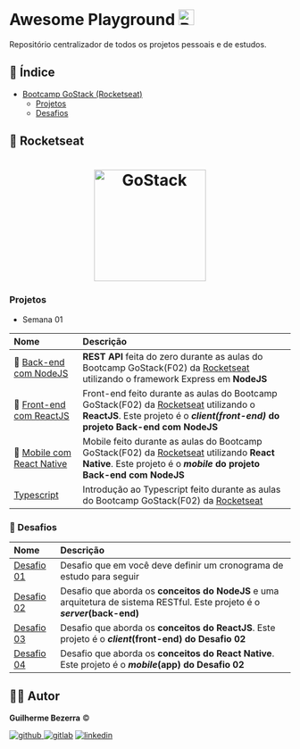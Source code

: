 # Awesome Playground <img src="https://cultofthepartyparrot.com/parrots/hd/brazilianfanparrot.gif" alt="Brazilian Fan Parrot" height="28"/>

Repositório centralizador de todos os projetos pessoais e de estudos.

## :pushpin: Índice 

  - [Bootcamp GoStack (Rocketseat)](#rocket-rocketseat)
    - [Projetos](#projetos)
    - [Desafios](#muscle-desafios)

##  :rocket: Rocketseat

<h1 align="center">
    <img alt="GoStack" src="https://i.lensdump.com/i/jCktQQ.png" width="200px" />
</h1>

### Projetos

- Semana 01

| Nome | Descrição | 
|:----|:---------| 
| :rocket: [Back-end com NodeJS](https://github.com/gbdsantos/bootcamp-gostack-backend-01) |**REST API** feita do zero durante as aulas do Bootcamp GoStack(F02) da [Rocketseat](https://rocketseat.com.br/) utilizando o framework Express em **NodeJS** |
| :children_crossing: [Front-end com ReactJS](https://github.com/gbdsantos/bootcamp-gostack-frontend-01/tree/master/frontend) | Front-end feito durante as aulas do Bootcamp GoStack(F02) da [Rocketseat](https://rocketseat.com.br/) utilizando o **ReactJS**. Este projeto é o ***client(front-end)* do projeto Back-end com NodeJS** |
| :iphone: [Mobile com React Native](https://github.com/gbdsantos/bootcamp-gostack-mobile-01/tree/master/mobile) | Mobile feito durante as aulas do Bootcamp GoStack(F02) da [Rocketseat](https://rocketseat.com.br/) utilizando **React Native**. Este projeto é o ***mobile* do projeto Back-end com NodeJS** |
| [Typescript](https://github.com/gbdsantos/bootcamp-gostack-typescript-01) | Introdução ao Typescript feito durante as aulas do Bootcamp GoStack(F02) da [Rocketseat](https://rocketseat.com.br/) |


### :muscle: Desafios

| Nome | Descrição | 
|:----|:---------| 
| [Desafio 01](https://www.notion.so/Cronograma-de-estudos-7d1c5cc9bd884cc8899dea7284539b0a?about:blank) | Desafio que em você deve definir um cronograma de estudo para seguir |
|  [Desafio 02](https://github.com/gbdsantos/bootcamp-gostack-challenge-02) | Desafio que aborda os **conceitos do NodeJS** e uma arquitetura de sistema RESTful. Este projeto é o ***server*(back-end)**|
| [Desafio 03](https://github.com/gbdsantos/bootcamp-gostack-challenge-03) | Desafio que aborda os **conceitos do ReactJS**. Este projeto é o ***client*(front-end) do Desafio 02** |
| [Desafio 04]() | Desafio que aborda os **conceitos do React Native**. Este projeto é o ***mobile*(app) do Desafio 02** |

## :man_astronaut: Autor

**Guilherme Bezerra** ©️

[![github](http://ap.imagensbrasil.org/images/2018/12/10/github-logo-1.png) ](http://www.github.com/gbdsantos)
[![gitlab](http://ap.imagensbrasil.org/images/2018/12/10/gitlab-32.png)](https://gitlab.com/gbdsantos1)
[![linkedin](http://ap.imagensbrasil.org/images/2018/12/10/linkedin-1.png)](https://www.linkedin.com/in/gbdsantos/)
